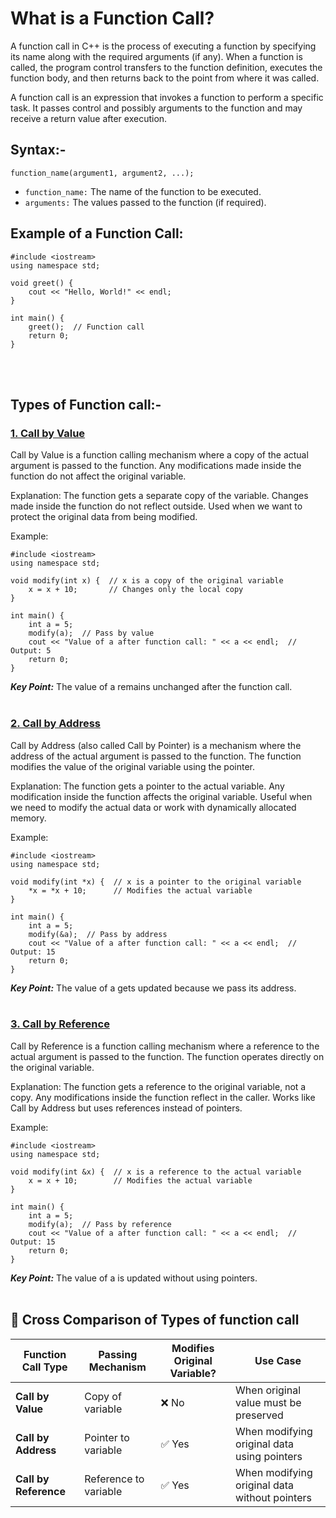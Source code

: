 # What is a Function Call?
A function call in C++ is the process of executing a function by specifying its name along with the required arguments (if any). When a function is called, the program control transfers to the function definition, executes the function body, and then returns back to the point from where it was called.<br>

A function call is an expression that invokes a function to perform a specific task. It passes control and possibly arguments to the function and may receive a return value after execution.<br>

## Syntax:-
```
function_name(argument1, argument2, ...);
```

 - ```function_name:``` The name of the function to be executed.
 - ```arguments:``` The values passed to the function (if required).


## Example of a Function Call:
```
#include <iostream>
using namespace std;

void greet() {
    cout << "Hello, World!" << endl;
}

int main() {
    greet();  // Function call
    return 0;
}
```
<br>
<br>


## Types of Function call:-

### [1. Call by Value](#1-call-by-value)
Call by Value is a function calling mechanism where a copy of the actual argument is passed to the function. Any modifications made inside the function do not affect the original variable.

Explanation:
The function gets a separate copy of the variable.
Changes made inside the function do not reflect outside.
Used when we want to protect the original data from being modified.

Example:
```
#include <iostream>
using namespace std;

void modify(int x) {  // x is a copy of the original variable
    x = x + 10;       // Changes only the local copy
}

int main() {
    int a = 5;
    modify(a);  // Pass by value
    cout << "Value of a after function call: " << a << endl;  // Output: 5
    return 0;
}
```

***Key Point:*** The value of a remains unchanged after the function call.
<br>
<br>

### [2. Call by Address](#2-call-by-address)
Call by Address (also called Call by Pointer) is a mechanism where the address of the actual argument is passed to the function. The function modifies the value of the original variable using the pointer.

Explanation:
The function gets a pointer to the actual variable.
Any modification inside the function affects the original variable.
Useful when we need to modify the actual data or work with dynamically allocated memory.

Example:
```
#include <iostream>
using namespace std;

void modify(int *x) {  // x is a pointer to the original variable
    *x = *x + 10;      // Modifies the actual variable
}

int main() {
    int a = 5;
    modify(&a);  // Pass by address
    cout << "Value of a after function call: " << a << endl;  // Output: 15
    return 0;
}
```

***Key Point:*** The value of a gets updated because we pass its address.
<br>
<br>

### [3. Call by Reference](#3-call-by-reference)
Call by Reference is a function calling mechanism where a reference to the actual argument is passed to the function. The function operates directly on the original variable.

Explanation:
The function gets a reference to the original variable, not a copy.
Any modifications inside the function reflect in the caller.
Works like Call by Address but uses references instead of pointers.

Example:
```
#include <iostream>
using namespace std;

void modify(int &x) {  // x is a reference to the actual variable
    x = x + 10;        // Modifies the actual variable
}

int main() {
    int a = 5;
    modify(a);  // Pass by reference
    cout << "Value of a after function call: " << a << endl;  // Output: 15
    return 0;
}
```
***Key Point:*** The value of a is updated without using pointers.
<br>
<br>


## 📝 Cross Comparison of Types of function call

| Function Call Type  | Passing Mechanism  | Modifies Original Variable? | Use Case |
|--------------------|------------------|----------------------------|---------|
| **Call by Value**      | Copy of variable  | ❌ No                         | When original value must be preserved |
| **Call by Address**   | Pointer to variable | ✅ Yes                        | When modifying original data using pointers |
| **Call by Reference** | Reference to variable | ✅ Yes                        | When modifying original data without pointers |
